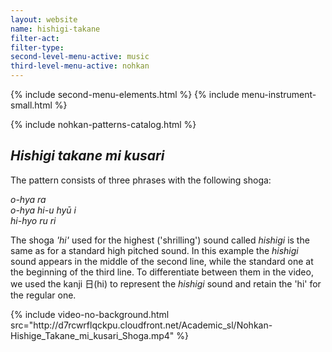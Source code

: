```yaml
---
layout: website
name: hishigi-takane
filter-act:
filter-type:
second-level-menu-active: music
third-level-menu-active: nohkan
---
```


{% include second-menu-elements.html %}
{% include menu-instrument-small.html %}

<main class="page-content">
<div class="wrapper sidebar-contents">
  <aside class="sidebar-contents__table">
    {% include nohkan-patterns-catalog.html %}
  </aside>
  <section class="sidebar-contents__section">
  <div class="text-container">
    <h2><em>Hishigi takane mi kusari</em></h2>
    <p>The pattern consists of three phrases with the following shoga:</p><p>
<em>o-hya ra<br>
o-hya hi-u hyū i<br>
hi-hyo ru ri
</em>
</p><p> The shoga <em>'hi'</em> used for the highest ('shrilling') sound called <em>hishigi</em> is the same as for a standard high pitched sound. In this example the <em>hishigi</em> sound appears in the middle of the second line, while the standard one at the beginning of the third line. To differentiate between them in the video, we used the kanji 日(hi) to represent the <em>hishigi</em> sound and retain the 'hi' for the regular one.  </p>
{% include video-no-background.html
  src="http://d7rcwrflqckpu.cloudfront.net/Academic_sl/Nohkan-Hishige_Takane_mi_kusari_Shoga.mp4"
%}
  </div>
  </section>
  </div>
</main>
